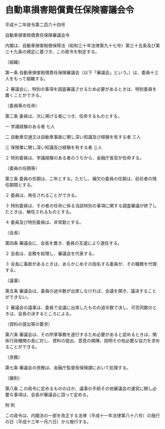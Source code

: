 # 自動車損害賠償責任保険審議会令

平成十二年政令第二百六十四号

自動車損害賠償責任保険審議会令

内閣は、自動車損害賠償保障法（昭和三十年法律第九十七号）第三十五条及び第三十九条の規定に基づき、この政令を制定する。

（組織）

第一条 自動車損害賠償責任保険審議会（以下「審議会」という。）は、委員十三人をもって組織する。

２ 審議会に、特別の事項を調査審議させるため必要があるときは、特別委員を置くことができる。

（委員等の任命）

第二条 委員は、次に掲げる者につき、任命するものとする。

一 学識経験のある者 七人

二 自動車交通又は自動車事故に関し深い知識及び経験を有する者 三人

三 保険業に関し深い知識及び経験を有する者 三人

２ 特別委員は、学識経験のある者のうちから、金融庁長官が任命する。

（委員の任期等）

第三条 委員の任期は、二年とする。ただし、補欠の委員の任期は、前任者の残任期間とする。

２ 委員は、再任されることができる。

３ 特別委員は、その者の任命に係る当該特別の事項に関する調査審議が終了したときは、解任されるものとする。

４ 委員及び特別委員は、非常勤とする。

（会長）

第四条 審議会に、会長を置き、委員の互選により選任する。

２ 会長は、会務を総理し、審議会を代表する。

３ 会長に事故があるときは、あらかじめその指名する委員が、その職務を代理する。

（議事）

第五条 審議会は、委員の過半数が出席しなければ、会議を開き、議決することができない。

２ 審議会の議事は、委員で会議に出席したものの過半数で決し、可否同数のときは、会長の決するところによる。

（資料の提出等の要求）

第六条 審議会は、その所掌事務を遂行するため必要があると認めるときは、関係行政機関の長に対し、資料の提出、意見の開陳、説明その他必要な協力を求めることができる。

（庶務）

第七条 審議会の庶務は、金融庁監督局保険課において処理する。

（雑則）

第八条 この政令に定めるもののほか、議事の手続その他審議会の運営に関し必要な事項は、会長が審議会に諮って定める。

附 則

この政令は、内閣法の一部を改正する法律（平成十一年法律第八十八号）の施行の日（平成十三年一月六日）から施行する。
